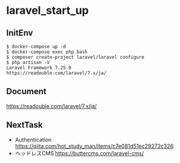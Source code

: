 # laravel_start_up

## InitEnv
```
$ docker-compose up -d
$ docker-compose exec php bash
$ composer create-project laravel/laravel configure
$ php artisan -V
Laravel Framework 7.25.0
https://readouble.com/laravel/7.x/ja/
```

## Document

https://readouble.com/laravel/7.x/ja/

## NextTask

- Authentication
https://qiita.com/hot_study_man/items/c7e081d51ec29272c326
- ヘッドレスCMS
https://buttercms.com/laravel-cms/